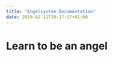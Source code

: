 ```yaml
---
title: "Engelsystem Documentation"
date: 2019-02-12T20:17:17+01:00
---
```


# Learn to be an angel


